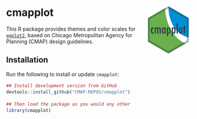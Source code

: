 
# cmapplot <img src="man/figures/logo.png" align="right" alt="" width="128" />

This R package provides themes and color scales for
[`ggplot2`](https://github.com/tidyverse/ggplot2), based on Chicago
Metropolitan Agency for Planning (CMAP) design guidelines.

## Installation

Run the following to install or update `cmapplot`:

``` r
## Install development version from GitHub
devtools::install_github("CMAP-REPOS/cmapplot")

## Then load the package as you would any other
library(cmapplot)
```
